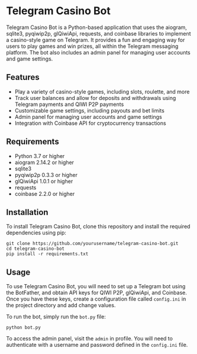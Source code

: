 # Telegram Casino Bot

Telegram Casino Bot is a Python-based application that uses the aiogram, sqlite3, pyqiwip2p, glQiwiApi, requests, and coinbase libraries to implement a casino-style game on Telegram. It provides a fun and engaging way for users to play games and win prizes, all within the Telegram messaging platform. The bot also includes an admin panel for managing user accounts and game settings.

## Features

- Play a variety of casino-style games, including slots, roulette, and more
- Track user balances and allow for deposits and withdrawals using Telegram payments and QIWI P2P payments
- Customizable game settings, including payouts and bet limits
- Admin panel for managing user accounts and game settings
- Integration with Coinbase API for cryptocurrency transactions

## Requirements

- Python 3.7 or higher
- aiogram 2.14.2 or higher
- sqlite3
- pyqiwip2p 0.3.3 or higher
- glQiwiApi 1.0.1 or higher
- requests
- coinbase 2.2.0 or higher

## Installation

To install Telegram Casino Bot, clone this repository and install the required dependencies using pip:

```
git clone https://github.com/yourusername/telegram-casino-bot.git
cd telegram-casino-bot
pip install -r requirements.txt
```

## Usage

To use Telegram Casino Bot, you will need to set up a Telegram bot using the BotFather, and obtain API keys for QIWI P2P, glQiwiApi, and Coinbase. Once you have these keys, create a configuration file called `config.ini` in the project directory and add change values.

To run the bot, simply run the `bot.py` file:

```
python bot.py
```

To access the admin panel, visit the `admin` in profile. You will need to authenticate with a username and password defined in the `config.ini` file.
